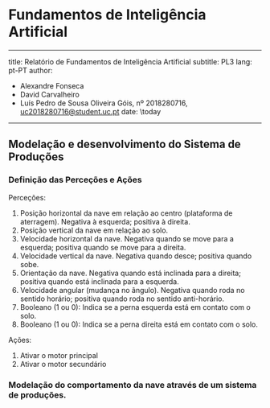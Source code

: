 # Fundamentos de Inteligência Artificial

---
title: Relatório de Fundamentos de Inteligência Artificial
subtitle: PL3
lang: pt-PT
author:
  - Alexandre Fonseca
  - David Carvalheiro
  - Luís Pedro de Sousa Oliveira Góis, nº 2018280716, uc2018280716@student.uc.pt
date: \today
---

## Modelação e desenvolvimento do Sistema de Produções

### Definição das Perceções e Ações

Perceções:

1. Posição horizontal da nave em relação ao centro (plataforma de aterragem).
   Negativa à esquerda; positiva à direita.
2. Posição vertical da nave em relação ao solo.
3. Velocidade horizontal da nave. Negativa quando se move para a esquerda;
positiva quando se move para a direita.
4. Velocidade vertical da nave. Negativa quando desce; positiva quando sobe.
5. Orientação da nave. Negativa quando está inclinada para a direita;
positiva quando está inclinada para a esquerda.
6. Velocidade angular (mudança no ângulo). Negativa quando roda no sentido
horário; positiva quando roda no sentido anti-horário.
7. Booleano (1 ou 0): Indica se a perna esquerda está em contato com o solo.
8. Booleano (1 ou 0): Indica se a perna direita está em contato com o solo.

Ações:

1. Ativar o motor principal
2. Ativar o motor secundário

### Modelação do comportamento da nave através de um sistema de produções.
